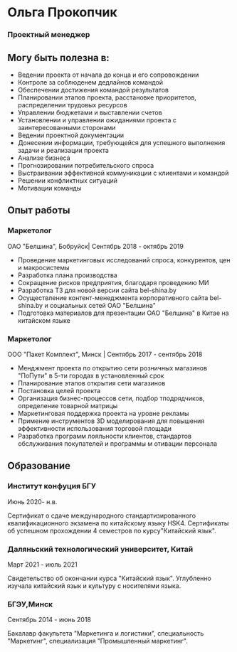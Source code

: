 # Ольга Прокопчик
### Проектный менеджер
## Могу быть полезна в:
* Ведении проекта от начала до конца и его сопровождении
* Контроле за соблюденем дедлайнов командой
* Обеспечении достижения командой результатов
* Планировании этапов проекта, расстановке приоритетов, распределении трудовых ресурсов
* Управлении бюджетами и выставлении счетов
* Установлении и управлении ожиданиями проекта с заинтересованными сторонами
* Ведении проектной документации
* Донесении информации, требующейся для успешного выполнения задачи и реализации проекта
* Анализе бизнеса
* Прогнозировании потребительского спроса
* Выстраивании эффективной коммуникации с клиентами и командой
* Решении конфликтных ситуаций
* Мотивации команды
## Опыт работы
### Маркетолог
ОАО "Белшина", Бобруйск| Сентябрь 2018 - октябрь 2019
* Проведение маркетинговых исследований спроса, конкурентов, цен и макросистемы
* Разработка плана производства
* Сокращение рисков предприятия, благодаря проведению МИ
* Разработка ТЗ для новой версии сайта bel-shina.by
* Осуществление контент-менеджмента корпоративного сайта bel-shina.by и социальных сетей ОАО "Белшина"
* Подготовка материалов для презентации ОАО "Белшина" в Китае на китайском языке
### Маркетолог
ООО "Пакет Комплект", Минск | Сентябрь 2017 - сентябрь 2018
* Менджмент проекта по открытию сети розничных магазинов "ПоПути" в 5-ти городах в установленный срок
* Планирование этапов открытия сети магазинов
* Постановка целей проекта
* Организация бизнес-процессов сети, подбор тподрядчиков, определение товарной матрицы
* Маркетинговая поддержка проекта на уровне рекламы
* Примение инструментов 3D моделирования для повышения эффективности использования торговой площади
* Разработка программ лояльности клиентов, стандартов обслуживания покупателей и программы м отивации персонала
## Образование
### Институт конфуция БГУ
Июнь 2020- н.в.

Сертификат о сдаче международного стандартизированного квалификационного экзамена по китайскому языку HSK4. Сертификаты об успешном прохождении 4 семестров по курсу"Китайский язык".
### Даляньский технологический университет, Китай
Март 2021 - июль 2021

Свидетельство об окончании курса "Китайский язык". Углубленно изучала китайский язык и культуру с носителями языка.
### БГЭУ,Минск
Сентябрь 2014 - июнь 2018

Бакалавр факультета "Маркетинга и логистики", специальность "Маркетинг", специализация "Промышленный маркетинг".
